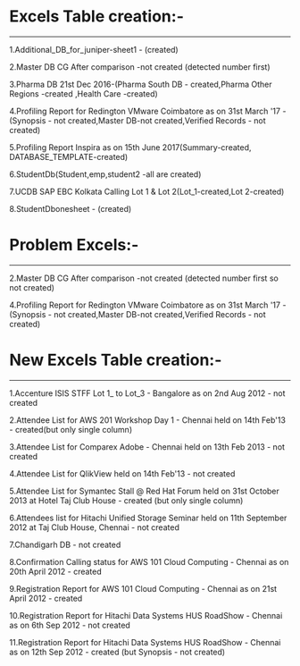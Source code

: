 # Excels Table creation:-
---

1.Additional_DB_for_juniper-sheet1 - (created)

2.Master DB CG After comparison -not created (detected number first)

3.Pharma DB 21st Dec 2016-(Pharma South DB - created,Pharma Other Regions -created ,Health Care -created)

4.Profiling Report for Redington VMware Coimbatore as on 31st March '17 - (Synopsis - not created,Master DB-not created,Verified Records - not created)

5.Profiling Report Inspira as on 15th June  2017(Summary-created, DATABASE_TEMPLATE-created)

6.StudentDb(Student,emp,student2 -all are created)

7.UCDB SAP EBC Kolkata Calling Lot 1 & Lot 2(Lot_1-created,Lot 2-created)

8.StudentDbonesheet - (created)


# Problem Excels:-
---

2.Master DB CG After comparison -not created (detected number first so not created)

4.Profiling Report for Redington VMware Coimbatore as on 31st March '17 - (Synopsis - not created,Master DB-not created,Verified Records - not created)



# New Excels Table creation:-
---

1.Accenture ISIS STFF Lot 1_ to Lot_3 -  Bangalore as on 2nd Aug 2012 - not created

2.Attendee List for AWS 201 Workshop Day 1 - Chennai held on 14th Feb'13 - created(but only single column)

3.Attendee List for Comparex Adobe - Chennai held on 13th Feb 2013 - not created

4.Attendee List for QlikView held on 14th Feb'13 - not created

5.Attendee List for Symantec Stall @ Red Hat Forum held on 31st October 2013 at Hotel Taj Club House - created (but only single column)

6.Attendees list for Hitachi Unified Storage Seminar held on 11th September 2012 at Taj Club House, Chennai - not created

7.Chandigarh DB - not created

8.Confirmation Calling status for AWS 101  Cloud Computing - Chennai as on 20th April 2012 - created

9.Registration Report for AWS 101  Cloud Computing - Chennai as on 21st April 2012 - created

10.Registration Report for Hitachi Data Systems HUS RoadShow - Chennai as on 6th Sep 2012 - not created

11.Registration Report for Hitachi Data Systems HUS RoadShow - Chennai as on 12th Sep 2012 - created (but Synopsis - not created)

